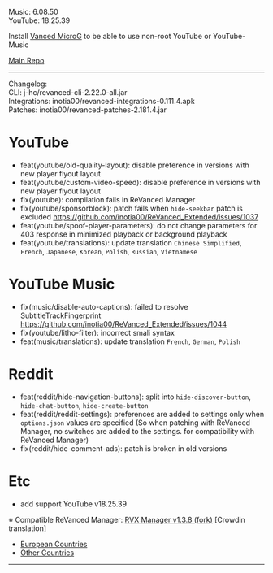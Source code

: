 Music: 6.08.50  
YouTube: 18.25.39  

Install [Vanced MicroG](https://github.com/inotia00/VancedMicroG/releases) to be able to use non-root YouTube or YouTube-Music  

[Main Repo](https://github.com/NoName-exe/revanced-extended-mnml)  

---
Changelog:  
CLI: j-hc/revanced-cli-2.22.0-all.jar  
Integrations: inotia00/revanced-integrations-0.111.4.apk  
Patches: inotia00/revanced-patches-2.181.4.jar  

YouTube
==
- feat(youtube/old-quality-layout): disable preference in versions with new player flyout layout
- feat(youtube/custom-video-speed): disable preference in versions with new player flyout layout
- fix(youtube): compilation fails in ReVanced Manager
- fix(youtube/sponsorblock): patch fails when `hide-seekbar` patch is excluded https://github.com/inotia00/ReVanced_Extended/issues/1037
- feat(youtube/spoof-player-parameters): do not change parameters for 403 response in minimized playback or background playback
- feat(youtube/translations): update translation
`Chinese Simplified`, `French`, `Japanese`, `Korean`, `Polish`, `Russian`, `Vietnamese`


YouTube Music
==
- fix(music/disable-auto-captions): failed to resolve SubtitleTrackFingerprint https://github.com/inotia00/ReVanced_Extended/issues/1044
- fix(youtube/litho-filter): incorrect smali syntax
- feat(music/translations): update translation
`French`, `German`, `Polish`


Reddit
==
- feat(reddit/hide-navigation-buttons): split into `hide-discover-button`, `hide-chat-button`, `hide-create-button`
- feat(reddit/reddit-settings): preferences are added to settings only when `options.json` values are specified
(So when patching with ReVanced Manager, no switches are added to the settings. for compatibility with ReVanced Manager)
- fix(reddit/hide-comment-ads): patch is broken in old versions


Etc
==
- add support YouTube v18.25.39


※ Compatible ReVanced Manager: [RVX Manager v1.3.8 (fork)](https://github.com/inotia00/revanced-manager/releases/tag/v1.3.8)
[Crowdin translation]
- [European Countries](https://crowdin.com/project/revancedextendedeu)
- [Other Countries](https://crowdin.com/project/revancedextended)


---  
